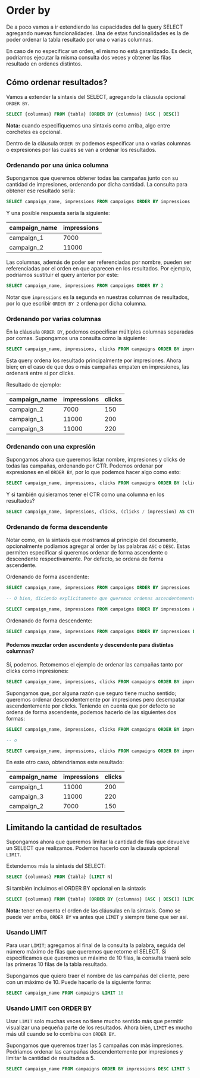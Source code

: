 # Order by

De a poco vamos a ir extendiendo las capacidades del la query SELECT agregando nuevas funcionalidades. Una de estas funcionalidades es la de poder ordenar la tabla resultado por una o varias columnas. 

En caso de no especificar un orden, el mismo no está garantizado. Es decir, podriamos ejecutar la misma consulta dos veces y obtener las filas resultado en ordenes distíntos.

## Cómo ordenar resultados?

Vamos a extender la sintaxis del SELECT, agregando la cláusula opcional `ORDER BY`.

``` sql
SELECT {columnas} FROM {tabla} [ORDER BY {columnas} [ASC | DESC]]
```

**Nota:** cuando especifiquemos una sintaxis como arriba, algo entre corchetes es opcional.

Dentro de la cláusula `ORDER BY` podemos especificar una o varias columnas o expresiones por las cuales se van a ordenar los resultados.

### Ordenando por una única columna

Supongamos que queremos obtener todas las campañas junto con su cantidad de impresiones, ordenando por dicha cantidad. La consulta para obtener ese resultado sería:

``` sql
SELECT campaign_name, impressions FROM campaigns ORDER BY impressions
```

Y una posible respuesta sería la siguiente:

| campaign_name | impressions |
|---------------|-------------|
| campaign_1    | 7000        |
| campaign_2    | 11000       |

Las columnas, además de poder ser referenciadas por nombre, pueden ser referenciadas por el orden en que aparecen en los resultados. Por ejemplo, podriamos sustituir el query anterior por este:

``` sql
SELECT campaign_name, impressions FROM campaigns ORDER BY 2
```

Notar que `impressions` es la segunda en nuestras columnas de resultados, por lo que escribir `ORDER BY 2` ordena por dicha columna.

### Ordenando por varias columnas

En la cláusula `ORDER BY`, podemos especificar múltiples columnas separadas por comas. Supongamos una consulta como la siguiente:

``` sql
SELECT campaign_name, impressions, clicks FROM campaigns ORDER BY impressions, clicks
```

Esta query ordena los resultado principalmente por impresiones. Ahora bien; en el caso de que dos o más campañas empaten en impresiones, las ordenará entre sí por clicks.

Resultado de ejemplo:

| campaign_name | impressions | clicks |
|---------------|-------------|--------|
| campaign_2    | 7000        | 150    |
| campaign_1    | 11000       | 200    |
| campaign_3    | 11000       | 220    |

### Ordenando con una expresión

Supongamos ahora que queremos listar nombre, impresiones y clicks de todas las campañas, ordenando por CTR. Podemos ordenar por expresiones en el `ORDER BY`, por lo que podemos hacer algo como esto:

``` sql
SELECT campaign_name, impressions, clicks FROM campaigns ORDER BY (clicks / impressions)
```

Y si también quisieramos tener el CTR como una columna en los resultados?

``` sql
SELECT campaign_name, impressions, clicks, (clicks / impression) AS CTR FROM campaigns ORDER BY CTR
```

### Ordenando de forma descendente

Notar como, en la sintaxis que mostramos al principio del documento, opcionalmente podiamos agregar al order by las palabras `ASC` o `DESC`. Estas permiten especificar si queremos ordenar de forma ascendente o descendente respectivamente. Por defecto, se ordena de forma ascendente.

Ordenando de forma ascendente:

``` sql
SELECT campaign_name, impressions FROM campaigns ORDER BY impressions

-- O bien, diciendo explicitamente que queremos ordenas ascendentemente

SELECT campaign_name, impressions FROM campaigns ORDER BY impressions ASC
```

Ordenando de forma descendente:

``` sql
SELECT campaign_name, impressions FROM campaigns ORDER BY impressions DESC
```

#### Podemos mezclar orden ascendente y descendente para distíntas columnas?

Sí, podemos. Retomemos el ejemplo de ordenar las campañas tanto por clicks como impresiones:

``` sql
SELECT campaign_name, impressions, clicks FROM campaigns ORDER BY impressions, clicks
```

Supongamos que, por alguna razón que seguro tiene mucho sentido; queremos ordenar descendentemente por impresiones pero desempatar ascendentemente por clicks. Teniendo en cuenta que por defecto se ordena de forma ascendente, podemos hacerlo de las siguientes dos formas:

``` sql
SELECT campaign_name, impressions, clicks FROM campaigns ORDER BY impressions DESC, clicks

-- o

SELECT campaign_name, impressions, clicks FROM campaigns ORDER BY impressions DESC, clicks ASC
```

En este otro caso, obtendriamos este resultado:

| campaign_name | impressions | clicks |
|---------------|-------------|--------|
| campaign_1    | 11000       | 200    |
| campaign_3    | 11000       | 220    |
| campaign_2    | 7000        | 150    |

## Limitando la cantidad de resultados

Supongamos ahora que queremos limitar la cantidad de filas que devuelve un SELECT que realizamos. Podemos hacerlo con la clausula opcional `LIMIT`.

Extendemos más la sintaxis del SELECT:

``` sql
SELECT {columnas} FROM {tabla} [LIMIT N]
```

Si también incluimos el ORDER BY opcional en la sintaxis

``` sql
SELECT {columnas} FROM {tabla} [ORDER BY {columnas} [ASC | DESC]] [LIMIT N]
```

**Nota:** tener en cuenta el orden de las cláusulas en la sintaxis. Como se puede ver arriba, `ORDER BY` va antes que `LIMIT` y siempre tiene que ser así.

### Usando LIMIT

Para usar `LIMIT`; agregamos al final de la consulta la palabra, seguida del número máximo de filas que queremos que retorne el SELECT. Si especificamos que queremos un máximo de 10 filas, la consulta traerá solo las primeras 10 filas de la tabla resultado.

Supongamos que quiero traer el nombre de las campañas del cliente, pero con un máximo de 10. Puede hacerlo de la siguiente forma:

``` sql
SELECT campaign_name FROM campaigns LIMIT 10
```

### Usando LIMIT con ORDER BY

Usar `LIMIT` solo muchas veces no tiene mucho sentido más que permitir visualizar una pequeña parte de los resultados. Ahora bien, `LIMIT` es mucho más util cuando se lo combina con `ORDER BY`.

Supongamos que queremos traer las 5 campañas con más impresiones. Podriamos ordenar las campañas descendentemente por impresiones y limitar la cantidad de resultados a 5.

``` sql
SELECT campaign_name FROM campaigns ORDER BY impressions DESC LIMIT 5
```